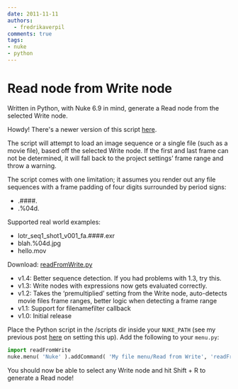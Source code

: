 ```yaml
---
date: 2011-11-11
authors:
  - fredrikaverpil
comments: true
tags:
- nuke
- python
---
```


# Read node from Write node

Written in Python, with Nuke 6.9 in mind, generate a Read node from the selected Write node.

<!-- move -->

Howdy! There's a newer version of this script [here](2016-05-23-nuke-script-read-node-from-write-node.md).

The script will attempt to load an image sequence or a single file (such as a movie file), based off the selected Write node. If the first and last frame can not be determined, it will fall back to the project settings’ frame range and throw a warning.

The script comes with one limitation; it assumes you render out any file sequences with a frame padding of four digits surrounded by period signs:

- .####.
- .%04d.

Supported real world examples:

- lotr_seq1_shot1_v001_fa.####.exr
- blah.%04d.jpg
- hello.mov

Download: [readFromWrite.py](https://raw.github.com/fredrikaverpil/nuke/master/scripts/readFromWrite.py)

- v1.4: Better sequence detection. If you had problems with 1.3, try this.
- v1.3: Write nodes with expressions now gets evaluated correctly.
- v1.2: Takes the ‘premultiplied’ setting from the Write node, auto-detects movie files frame ranges, better logic when detecting a frame range
- v1.1: Support for filenamefilter callback
- v1.0: Initial release

Place the Python script in the /scripts dir inside your `NUKE_PATH` (see my previous post [here](2011-10-28-nuke-63-small-studio-setup-for-windows-osx.md) on setting this up). Add the following to your `menu.py`:

```python
import readFromWrite
nuke.menu( 'Nuke' ).addCommand( 'My file menu/Read from Write', 'readFromWrite.readFromWrite()', 'shift+r' )
```

You should now be able to select any Write node and hit Shift + R to generate a Read node!